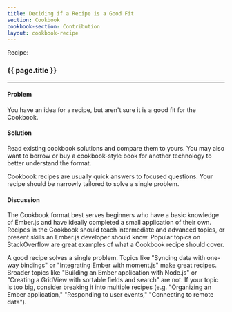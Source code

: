 ```yaml
---
title: Deciding if a Recipe is a Good Fit
section: Cookbook
cookbook-section: Contribution
layout: cookbook-recipe
---
```

<span class="recipe-label">Recipe:</span>

### {{ page.title }}
-----

#### Problem
You have an idea for a recipe, but aren't sure it is a good fit for the Cookbook.

#### Solution
Read existing cookbook solutions and compare them to yours. You may also want to borrow or buy a cookbook-style
book for another technology to better understand the format.

Cookbook recipes are usually quick answers to focused questions. Your recipe should be narrowly tailored to
solve a single problem.

#### Discussion
The Cookbook format best serves beginners who have a basic knowledge of Ember.js and have ideally completed a
small application of their own. Recipes in the Cookbook should teach intermediate and advanced topics, or present
skills an Ember.js developer should know. Popular topics on StackOverflow are great examples of what a Cookbook
recipe should cover.

A good recipe solves a single problem. Topics like "Syncing data with one-way bindings" or "Integrating Ember with
moment.js" make great recipes. Broader topics like "Building an Ember application with Node.js" or "Creating a GridView
with sortable fields and search" are not. If your topic is too big, consider breaking it into multiple recipes (e.g.
"Organizing an Ember application," "Responding to user events," "Connecting to remote data").
